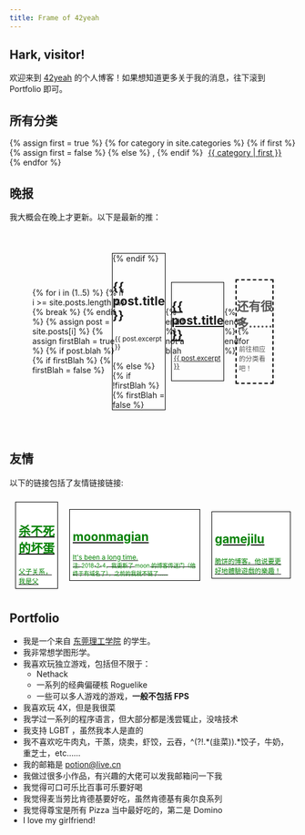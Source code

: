 ```yaml
---
title: Frame of 42yeah
---
```


## Hark, visitor!

欢迎来到 [42yeah](https://github.com/POTION4) 的个人博客！如果想知道更多关于我的消息，往下滚到 Portfolio 即可。

<div class="paperi floats stick">
  <h2>所有分类</h2>
  <div>
    {% assign first = true %}
    {% for category in site.categories %}
      {% if first %}
        {% assign first = false %}
      {% else %}
        <span class="gnome">,</span>
      {% endif %}
      <span style="padding-left: 5px; padding-right: 5px;">
        <a href="/category/{{ category | first }}">{{ category | first }}</a>
      </span>
    {% endfor %}
  </div>
</div>

## 晚报

我大概会在晚上才更新。以下是最新的推：

<div style="display: flex; justify-items: between; align-items: center; overflow-x: auto; padding: 2.5rem;">
  {% for i in (1..5) %}
    {% if i >= site.posts.length %}
      {% break %}
    {% endif %}
    {% assign post = site.posts[i] %}
    {% assign firstBlah = true %}
    {% if post.blah %}
      {% if firstBlah %}
        {% firstBlah = false %}
        <div style="padding: 0px px 0px 5px; margin-left: -1.5rem; border-color: black; border-style: solid; border-width: 1px; max-width: 200px;" class="card">
      {% endif %}
      <h2>{{ post.title }}</h2>
      <p style="padding: 0.25rem;">
        <small>{{ post.excerpt }}</small>
      </p>
    {% else %}
      {% if !firstBlah %}
        {% firstBlah = false %}
        </div>
      {% endif %}
      not a blah
      <a href="{{ post.url }}">
        <div style="padding: 0px px 0px 5px; margin-left: -1.5rem; border-color: black; border-style: solid; border-width: 1px; max-width: 200px;" class="card">
          <h2>{{ post.title }}</h2>
          <p style="padding: 0.25rem;">
            <small>{{ post.excerpt }}</small>
          </p>
        </div>
      </a>
    {% endif %}
  {% endfor %}
  <div style="padding: 0px px 0px 5px; margin-left: -1.5rem; border-color: black; border-style: dashed; border-width: 2px; max-width: 200px;" class="card">
    <h2 style="color: #555;">还有很多……</h2>
    <p style="padding: 0.25rem; color: #555;">
      <small>前往相应的分类看吧！</small>
    </p>
  </div>
</div>

## 友情

以下的链接包括了友情链接链接:

<div style="display: flex; justify-items: between; align-items: center; overflow-x: auto;">
  <a href="https://zzkdev.github.io">
    <div style="padding: 5px; margin: 10px; border-color: black; border-style: solid; border-width: 1px; color: green; background-color: white;">
      <h2>杀不死的坏蛋</h2>
      <small>父子关系，我是父</small>
    </div>
  </a>
  <a href="http://www.moonsekai.xyz">
    <div style="padding: 5px; margin: 10px; border-color: black; border-style: solid; border-width: 1px; color: green; background-color: white;">
      <h2>moonmagian</h2>
      <small>It's been a long time. <br /><sub>注: 2018-2-4，我更新了 moon 的博客传送门（他终于有域名了），之前的我就不链了……</sub></small>
    </div>
  </a>
  <a href="https://gamejilu.com">
    <div style="padding: 5px; margin: 10px; border-color: black; border-style: solid; border-width: 1px; color: green; background-color: white;">
      <h2>gamejilu</h2>
      <small>脆饼的博客。他说要更好地體驗遊戲的樂趣！</small>
    </div>
  </a>
</div>


## Portfolio

- 我是一个来自 [东莞理工学院](http://www.dgut.edu.cn/) 的学生。
- 我非常想学图形学。
- 我喜欢玩独立游戏，包括但不限于：
	- Nethack
	- 一系列的经典偏硬核 Roguelike
	- 一些可以多人游戏的游戏，**一般不包括 FPS**
- 我喜欢玩 4X，但是我很菜
- 我学过一系列的程序语言，但大部分都是浅尝辄止，没啥技术
- 我支持 LGBT ，虽然我本人是直的
- 我不喜欢吃牛肉丸，干蒸，烧卖，虾饺，云吞，^(?!.\*(韭菜)).\*饺子，牛奶，重芝士，etc……
- 我的邮箱是 [potion@live.cn](mailto:potion@live.cn)
- 我做过很多小作品，有兴趣的大佬可以发我邮箱问一下我
- 我觉得可口可乐比百事可乐要好喝
- 我觉得麦当劳比肯德基要好吃，虽然肯德基有奥尔良系列
- 我觉得尊宝是所有 Pizza 当中最好吃的，第二是 Domino
- I love my girlfriend!
